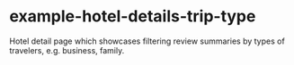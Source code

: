 example-hotel-details-trip-type
===============================

Hotel detail page which showcases filtering review summaries by types of travelers, e.g. business, family.
